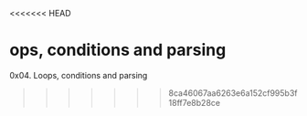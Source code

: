 <<<<<<< HEAD

ops, conditions and parsing
=======
0x04. Loops, conditions and parsing
>>>>>>> 8ca46067aa6263e6a152cf995b3f18ff7e8b28ce
